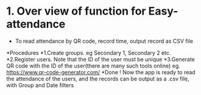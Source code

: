 # 1. Over view of function for Easy-attendance
* To read attendance by QR code, record time, output record as CSV file

*Procedures
*1.Create groups. eg Secondary 1, Secondary 2 etc.
*2.Register users. Note that the ID of the user must be unique
*3.Generate QR code with the ID of the user(there are many such tools online) eg. https://www.qr-code-generator.com/
*Done ! Now the app is ready to read the attendance of the users, and the records can be output as a .csv file, with Group and Date filters
